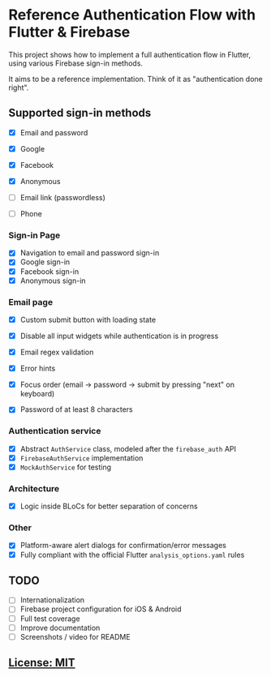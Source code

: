 # Reference Authentication Flow with Flutter & Firebase

This project shows how to implement a full authentication flow in Flutter, using various Firebase sign-in methods.

It aims to be a reference implementation. Think of it as "authentication done right".

## Supported sign-in methods

- [x] Email and password
- [x] Google
- [x] Facebook
- [x] Anonymous
- [ ] Email link (passwordless)
- [ ] Phone


### Sign-in Page

- [x] Navigation to email and password sign-in
- [x] Google sign-in
- [x] Facebook sign-in
- [x] Anonymous sign-in

### Email page

- [x] Custom submit button with loading state
- [x] Disable all input widgets while authentication is in progress
- [x] Email regex validation
- [x] Error hints
- [x] Focus order (email -> password -> submit by pressing "next" on keyboard)
- [x] Password of at least 8 characters


### Authentication service

- [x] Abstract `AuthService` class, modeled after the `firebase_auth` API
- [x] `FirebaseAuthService` implementation
- [x] `MockAuthService` for testing

### Architecture

- [x] Logic inside BLoCs for better separation of concerns

### Other

- [x] Platform-aware alert dialogs for confirmation/error messages
- [x] Fully compliant with the official Flutter `analysis_options.yaml` rules

## TODO

- [ ] Internationalization
- [ ] Firebase project configuration for iOS & Android
- [ ] Full test coverage
- [ ] Improve documentation
- [ ] Screenshots / video for README

## [License: MIT](LICENSE.md)